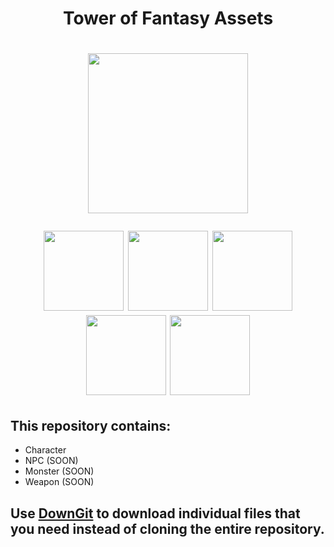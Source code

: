 <h1 align="center">Tower of Fantasy Assets<h1>

<p align="center" width="100%">
    <img height="256px" src="https://cdn.discordapp.com/attachments/862008488502755330/1208393190768377896/gameart.png?ex=660808db&is=65f593db&hm=c8c3422f39760d04bd9aa6cdcad51db5e6ee14ad2e7dfa9542763946519222d9&"></a>
</p>

<p align="center" width="100%">
    <img height="128px" src="https://cdn.7tv.app/emote/6319eda18cf0978e2955940a/4x.webp"></a>
    <img height="128px" src="https://cdn.7tv.app/emote/65c2a83580e016b01c359f65/4x.webp"></a>
    <img height="128px" src="https://cdn.7tv.app/emote/65e9d1e229529a686c12634b/4x.webp"></a>
    <img height="128px" src="https://cdn.7tv.app/emote/63f8101de5d9925da811ed58/4x.webp"></a>
    <img height="128px" src="https://cdn.7tv.app/emote/631e5c605a703c4a98db593c/4x.webp"></a>
</p>

## This repository contains:

- Character
- NPC (SOON)
- Monster (SOON)
- Weapon (SOON)

## Use [DownGit](https://minhaskamal.github.io/DownGit/#/home) to download individual files that you need instead of cloning the entire repository.